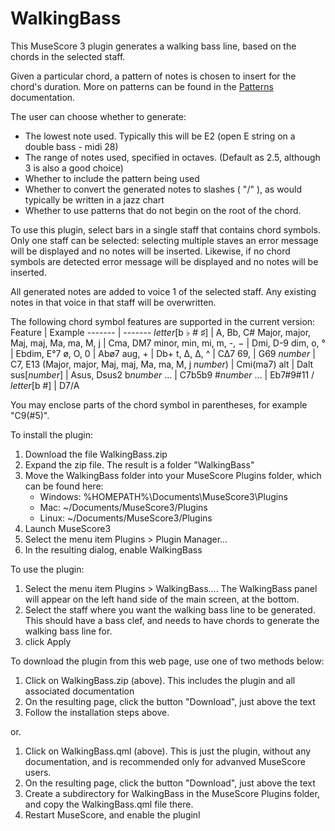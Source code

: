 # WalkingBass
This MuseScore 3 plugin generates a walking bass line, based on the chords in the selected staff.

Given a particular chord, a pattern of notes is chosen to insert for the chord's duration.  More on patterns can be found in the [Patterns](https://github.com/philxan/WalkingBass/edit/main/Patterns.md) documentation.

The user can choose whether to generate:
* The lowest note used. Typically this will be E2 (open E string on a double bass - midi 28) 
* The range of notes used, specified in octaves. (Default as 2.5, although 3 is also a good choice)
* Whether to include the pattern being used
* Whether to convert the generated notes to slashes ( "/" ), as would typically be written in a jazz chart
* Whether to use patterns that do not begin on the root of the chord. 


To use this plugin, select bars in a single staff that contains chord symbols. Only one staff can be selected: selecting multiple staves an error message will be displayed and no notes will be inserted. Likewise, if no chord symbols are detected error message will be displayed and no notes will be inserted. 

All generated notes are added to voice 1 of the selected staff. Any existing notes in that voice in that staff will be overwritten.

The following chord symbol features are supported in the current version:
Feature | Example
------- | -------
*letter*[b ♭ # ♯] | A, Bb, C#
Major, major, Maj, maj, Ma, ma, M, j | Cma, DM7
minor, min, mi, m, -, − | Dmi, D-9
dim, o, ° | Ebdim, E°7
ø, O, 0 | Abø7
aug, + | Db+
t, Δ, ∆, ^ | C∆7
69, | G69
*number* | C7, E13
(Major, major, Maj, maj, Ma, ma, M, j *number*) | Cmi(ma7)
alt | Dalt
sus[*number*] | Asus, Dsus2
b*number* ... | C7b5b9
#*number* ... | Eb7#9#11
/ *letter*[b #] | D7/A

You may enclose parts of the chord symbol in parentheses, for example "C9(#5)".

To install the plugin:
1. Download the file WalkingBass.zip
1. Expand the zip file. The result is a folder "WalkingBass"
1. Move the WalkingBass folder into your MuseScore Plugins folder, which can be found here:
   * Windows: %HOMEPATH%\Documents\MuseScore3\Plugins
   * Mac: ~/Documents/MuseScore3/Plugins
   * Linux: ~/Documents/MuseScore3/Plugins
1. Launch MuseScore3
1. Select the menu item Plugins > Plugin Manager...
1. In the resulting dialog, enable WalkingBass
   
To use the plugin:
1. Select the menu item Plugins > WalkingBass…. The WalkingBass panel will appear on the left hand side of the main screen, at the bottom. 
1. Select the staff where you want the walking bass line to be generated.  This should have a bass clef, and needs to have chords to generate the walking bass line for. 
1. click Apply

To download the plugin from this web page, use one of two methods below:
1. Click on WalkingBass.zip (above). This includes the plugin and all associated documentation
1. On the resulting page, click the button "Download", just above the text
1. Follow the installation steps above. 

or. 
1. Click on WalkingBass.qml (above). This is just the plugin, without any documentation, and is recommended only for advanved MuseScore users.
1. On the resulting page, click the button "Download", just above the text
1. Create a subdirectory for WalkingBass in the MuseScore Plugins folder, and copy the WalkingBass.qml file there. 
1. Restart MuseScore, and enable the pluginl

